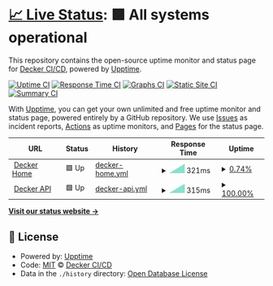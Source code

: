 # [📈 Live Status](https://deckerci.github.io/status-ci): <!--live status--> **🟩 All systems operational**

This repository contains the open-source uptime monitor and status page for [Decker CI/CD](www.deckerci.com), powered by [Upptime](https://github.com/upptime/upptime).

[![Uptime CI](https://github.com/deckerci/status-ci/workflows/Uptime%20CI/badge.svg)](https://github.com/deckerci/status-ci/actions?query=workflow%3A%22Uptime+CI%22)
[![Response Time CI](https://github.com/deckerci/status-ci/workflows/Response%20Time%20CI/badge.svg)](https://github.com/deckerci/status-ci/actions?query=workflow%3A%22Response+Time+CI%22)
[![Graphs CI](https://github.com/deckerci/status-ci/workflows/Graphs%20CI/badge.svg)](https://github.com/deckerci/status-ci/actions?query=workflow%3A%22Graphs+CI%22)
[![Static Site CI](https://github.com/deckerci/status-ci/workflows/Static%20Site%20CI/badge.svg)](https://github.com/deckerci/status-ci/actions?query=workflow%3A%22Static+Site+CI%22)
[![Summary CI](https://github.com/deckerci/status-ci/workflows/Summary%20CI/badge.svg)](https://github.com/deckerci/status-ci/actions?query=workflow%3A%22Summary+CI%22)

With [Upptime](https://upptime.js.org), you can get your own unlimited and free uptime monitor and status page, powered entirely by a GitHub repository. We use [Issues](https://github.com/deckerci/status-ci/issues) as incident reports, [Actions](https://github.com/deckerci/status-ci/actions) as uptime monitors, and [Pages](https://deckerci.github.io/status-ci) for the status page.

<!--start: status pages-->
<!-- This summary is generated by Upptime (https://github.com/upptime/upptime) -->
<!-- Do not edit this manually, your changes will be overwritten -->
<!-- prettier-ignore -->
| URL | Status | History | Response Time | Uptime |
| --- | ------ | ------- | ------------- | ------ |
| <img alt="" src="https://favicons.githubusercontent.com/derailed.one" height="13"> [Decker Home](https://derailed.one) | 🟩 Up | [decker-home.yml](https://github.com/deckerci/status-ci/commits/HEAD/history/decker-home.yml) | <details><summary><img alt="Response time graph" src="./graphs/decker-home/response-time-week.png" height="20"> 321ms</summary><br><a href="https://deckerci.github.io/status-ci/history/decker-home"><img alt="Response time 321" src="https://img.shields.io/endpoint?url=https%3A%2F%2Fraw.githubusercontent.com%2Fdeckerci%2Fstatus-ci%2FHEAD%2Fapi%2Fdecker-home%2Fresponse-time.json"></a><br><a href="https://deckerci.github.io/status-ci/history/decker-home"><img alt="24-hour response time 321" src="https://img.shields.io/endpoint?url=https%3A%2F%2Fraw.githubusercontent.com%2Fdeckerci%2Fstatus-ci%2FHEAD%2Fapi%2Fdecker-home%2Fresponse-time-day.json"></a><br><a href="https://deckerci.github.io/status-ci/history/decker-home"><img alt="7-day response time 321" src="https://img.shields.io/endpoint?url=https%3A%2F%2Fraw.githubusercontent.com%2Fdeckerci%2Fstatus-ci%2FHEAD%2Fapi%2Fdecker-home%2Fresponse-time-week.json"></a><br><a href="https://deckerci.github.io/status-ci/history/decker-home"><img alt="30-day response time 321" src="https://img.shields.io/endpoint?url=https%3A%2F%2Fraw.githubusercontent.com%2Fdeckerci%2Fstatus-ci%2FHEAD%2Fapi%2Fdecker-home%2Fresponse-time-month.json"></a><br><a href="https://deckerci.github.io/status-ci/history/decker-home"><img alt="1-year response time 321" src="https://img.shields.io/endpoint?url=https%3A%2F%2Fraw.githubusercontent.com%2Fdeckerci%2Fstatus-ci%2FHEAD%2Fapi%2Fdecker-home%2Fresponse-time-year.json"></a></details> | <details><summary><a href="https://deckerci.github.io/status-ci/history/decker-home">0.74%</a></summary><a href="https://deckerci.github.io/status-ci/history/decker-home"><img alt="All-time uptime 0.74%" src="https://img.shields.io/endpoint?url=https%3A%2F%2Fraw.githubusercontent.com%2Fdeckerci%2Fstatus-ci%2FHEAD%2Fapi%2Fdecker-home%2Fuptime.json"></a><br><a href="https://deckerci.github.io/status-ci/history/decker-home"><img alt="24-hour uptime 0.74%" src="https://img.shields.io/endpoint?url=https%3A%2F%2Fraw.githubusercontent.com%2Fdeckerci%2Fstatus-ci%2FHEAD%2Fapi%2Fdecker-home%2Fuptime-day.json"></a><br><a href="https://deckerci.github.io/status-ci/history/decker-home"><img alt="7-day uptime 0.74%" src="https://img.shields.io/endpoint?url=https%3A%2F%2Fraw.githubusercontent.com%2Fdeckerci%2Fstatus-ci%2FHEAD%2Fapi%2Fdecker-home%2Fuptime-week.json"></a><br><a href="https://deckerci.github.io/status-ci/history/decker-home"><img alt="30-day uptime 0.74%" src="https://img.shields.io/endpoint?url=https%3A%2F%2Fraw.githubusercontent.com%2Fdeckerci%2Fstatus-ci%2FHEAD%2Fapi%2Fdecker-home%2Fuptime-month.json"></a><br><a href="https://deckerci.github.io/status-ci/history/decker-home"><img alt="1-year uptime 0.74%" src="https://img.shields.io/endpoint?url=https%3A%2F%2Fraw.githubusercontent.com%2Fdeckerci%2Fstatus-ci%2FHEAD%2Fapi%2Fdecker-home%2Fuptime-year.json"></a></details>
| <img alt="" src="https://favicons.githubusercontent.com/derailed.one" height="13"> [Decker API](https://derailed.one/api) | 🟩 Up | [decker-api.yml](https://github.com/deckerci/status-ci/commits/HEAD/history/decker-api.yml) | <details><summary><img alt="Response time graph" src="./graphs/decker-api/response-time-week.png" height="20"> 315ms</summary><br><a href="https://deckerci.github.io/status-ci/history/decker-api"><img alt="Response time 315" src="https://img.shields.io/endpoint?url=https%3A%2F%2Fraw.githubusercontent.com%2Fdeckerci%2Fstatus-ci%2FHEAD%2Fapi%2Fdecker-api%2Fresponse-time.json"></a><br><a href="https://deckerci.github.io/status-ci/history/decker-api"><img alt="24-hour response time 315" src="https://img.shields.io/endpoint?url=https%3A%2F%2Fraw.githubusercontent.com%2Fdeckerci%2Fstatus-ci%2FHEAD%2Fapi%2Fdecker-api%2Fresponse-time-day.json"></a><br><a href="https://deckerci.github.io/status-ci/history/decker-api"><img alt="7-day response time 315" src="https://img.shields.io/endpoint?url=https%3A%2F%2Fraw.githubusercontent.com%2Fdeckerci%2Fstatus-ci%2FHEAD%2Fapi%2Fdecker-api%2Fresponse-time-week.json"></a><br><a href="https://deckerci.github.io/status-ci/history/decker-api"><img alt="30-day response time 315" src="https://img.shields.io/endpoint?url=https%3A%2F%2Fraw.githubusercontent.com%2Fdeckerci%2Fstatus-ci%2FHEAD%2Fapi%2Fdecker-api%2Fresponse-time-month.json"></a><br><a href="https://deckerci.github.io/status-ci/history/decker-api"><img alt="1-year response time 315" src="https://img.shields.io/endpoint?url=https%3A%2F%2Fraw.githubusercontent.com%2Fdeckerci%2Fstatus-ci%2FHEAD%2Fapi%2Fdecker-api%2Fresponse-time-year.json"></a></details> | <details><summary><a href="https://deckerci.github.io/status-ci/history/decker-api">100.00%</a></summary><a href="https://deckerci.github.io/status-ci/history/decker-api"><img alt="All-time uptime 100.00%" src="https://img.shields.io/endpoint?url=https%3A%2F%2Fraw.githubusercontent.com%2Fdeckerci%2Fstatus-ci%2FHEAD%2Fapi%2Fdecker-api%2Fuptime.json"></a><br><a href="https://deckerci.github.io/status-ci/history/decker-api"><img alt="24-hour uptime 100.00%" src="https://img.shields.io/endpoint?url=https%3A%2F%2Fraw.githubusercontent.com%2Fdeckerci%2Fstatus-ci%2FHEAD%2Fapi%2Fdecker-api%2Fuptime-day.json"></a><br><a href="https://deckerci.github.io/status-ci/history/decker-api"><img alt="7-day uptime 100.00%" src="https://img.shields.io/endpoint?url=https%3A%2F%2Fraw.githubusercontent.com%2Fdeckerci%2Fstatus-ci%2FHEAD%2Fapi%2Fdecker-api%2Fuptime-week.json"></a><br><a href="https://deckerci.github.io/status-ci/history/decker-api"><img alt="30-day uptime 100.00%" src="https://img.shields.io/endpoint?url=https%3A%2F%2Fraw.githubusercontent.com%2Fdeckerci%2Fstatus-ci%2FHEAD%2Fapi%2Fdecker-api%2Fuptime-month.json"></a><br><a href="https://deckerci.github.io/status-ci/history/decker-api"><img alt="1-year uptime 100.00%" src="https://img.shields.io/endpoint?url=https%3A%2F%2Fraw.githubusercontent.com%2Fdeckerci%2Fstatus-ci%2FHEAD%2Fapi%2Fdecker-api%2Fuptime-year.json"></a></details>

<!--end: status pages-->

[**Visit our status website →**](https://deckerci.github.io/status-ci)

## 📄 License

- Powered by: [Upptime](https://github.com/upptime/upptime)
- Code: [MIT](./LICENSE) © [Decker CI/CD](www.deckerci.com)
- Data in the `./history` directory: [Open Database License](https://opendatacommons.org/licenses/odbl/1-0/)
